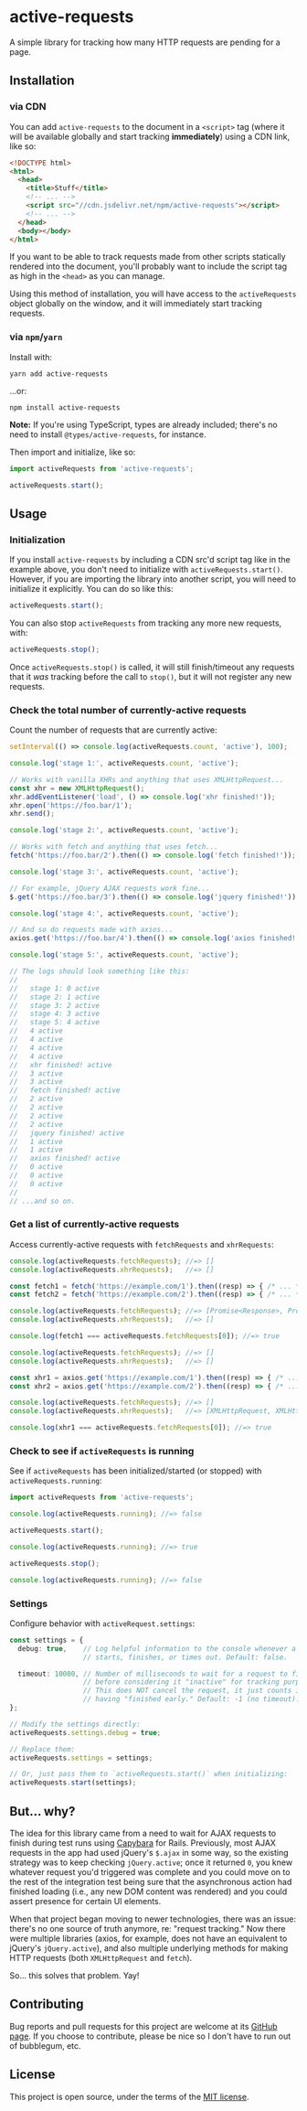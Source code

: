 # active-requests

A simple library for tracking how many HTTP requests are pending for a page.

## Installation

### via CDN

You can add `active-requests` to the document in a `<script>` tag (where it will be available globally and start tracking **immediately**) using a CDN link, like so:

```html
<!DOCTYPE html>
<html>
  <head>
    <title>Stuff</title>
    <!-- ... -->
    <script src="//cdn.jsdelivr.net/npm/active-requests"></script>
    <!-- ... -->
  </head>
  <body></body>
</html>
```

If you want to be able to track requests made from other scripts statically rendered into the document, you'll probably want to include the script tag as high in the `<head>` as you can manage.

Using this method of installation, you will have access to the `activeRequests` object globally on the window, and it will immediately start tracking requests.

### via `npm`/`yarn`

Install with:

```
yarn add active-requests
```

...or:

```
npm install active-requests
```

**Note:** If you're using TypeScript, types are already included; there's no need to install `@types/active-requests`, for instance.

Then import and initialize, like so:

```js
import activeRequests from 'active-requests';

activeRequests.start();
```

## Usage

### Initialization

If you install `active-requests` by including a CDN src'd script tag like in the example above, you don't need to initialize with `activeRequests.start()`. However, if you are importing the library into another script, you will need to initialize it explicitly. You can do so like this:

```ts
activeRequests.start();
```

You can also stop `activeRequests` from tracking any more new requests, with:

```ts
activeRequests.stop();
```

Once `activeRequests.stop()` is called, it will still finish/timeout any requests that it _was_ tracking before the call to `stop()`, but it will not register any new requests.

### Check the total number of currently-active requests

Count the number of requests that are currently active:

```ts
setInterval(() => console.log(activeRequests.count, 'active'), 100);

console.log('stage 1:', activeRequests.count, 'active');

// Works with vanilla XHRs and anything that uses XMLHttpRequest...
const xhr = new XMLHttpRequest();
xhr.addEventListener('load', () => console.log('xhr finished!'));
xhr.open('https://foo.bar/1');
xhr.send();

console.log('stage 2:', activeRequests.count, 'active');

// Works with fetch and anything that uses fetch...
fetch('https://foo.bar/2').then(() => console.log('fetch finished!'));

console.log('stage 3:', activeRequests.count, 'active');

// For example, jQuery AJAX requests work fine...
$.get('https://foo.bar/3').then(() => console.log('jquery finished!'))

console.log('stage 4:', activeRequests.count, 'active');

// And so do requests made with axios...
axios.get('https://foo.bar/4').then(() => console.log('axios finished!'))

console.log('stage 5:', activeRequests.count, 'active');

// The logs should look something like this:
//
//   stage 1: 0 active
//   stage 2: 1 active
//   stage 3: 2 active
//   stage 4: 3 active
//   stage 5: 4 active
//   4 active
//   4 active
//   4 active
//   4 active
//   xhr finished! active
//   3 active
//   3 active
//   fetch finished! active
//   2 active
//   2 active
//   2 active
//   2 active
//   jquery finished! active
//   1 active
//   1 active
//   axios finished! active
//   0 active
//   0 active
//   0 active
//
// ...and so on.
```

### Get a list of currently-active requests

Access currently-active requests with `fetchRequests` and `xhrRequests`:

```ts
console.log(activeRequests.fetchRequests); //=> []
console.log(activeRequests.xhrRequests);   //=> []

const fetch1 = fetch('https://example.com/1').then((resp) => { /* ... */ });
const fetch2 = fetch('https://example.com/2').then((resp) => { /* ... */ });

console.log(activeRequests.fetchRequests); //=> [Promise<Response>, Promise<Response>]
console.log(activeRequests.xhrRequests);   //=> []

console.log(fetch1 === activeRequests.fetchRequests[0]); //=> true
```

```ts
console.log(activeRequests.fetchRequests); //=> []
console.log(activeRequests.xhrRequests);   //=> []

const xhr1 = axios.get('https://example.com/1').then((resp) => { /* ... */ });
const xhr2 = axios.get('https://example.com/2').then((resp) => { /* ... */ });

console.log(activeRequests.fetchRequests); //=> []
console.log(activeRequests.xhrRequests);   //=> [XMLHttpRequest, XMLHttpRequest]

console.log(xhr1 === activeRequests.fetchRequests[0]); //=> true
```

### Check to see if `activeRequests` is running

See if `activeRequests` has been initialized/started (or stopped) with `activeRequests.running`:

```ts
import activeRequests from 'active-requests';

console.log(activeRequests.running); //=> false

activeRequests.start();

console.log(activeRequests.running); //=> true

activeRequests.stop();

console.log(activeRequests.running); //=> false
```

### Settings

Configure behavior with `activeRequest.settings`:

```ts
const settings = {
  debug: true,    // Log helpful information to the console whenever a request
                  // starts, finishes, or times out. Default: false.

  timeout: 10000, // Number of milliseconds to wait for a request to finish
                  // before considering it "inactive" for tracking purposes.
                  // This does NOT cancel the request, it just counts it as
                  // having "finished early." Default: -1 (no timeout).
};

// Modify the settings directly:
activeRequests.settings.debug = true;

// Replace them:
activeRequests.settings = settings;

// Or, just pass them to `activeRequests.start()` when initializing:
activeRequests.start(settings);
```

## But... why?

The idea for this library came from a need to wait for AJAX requests to finish during test runs using [Capybara](https://github.com/teamcapybara/capybara) for Rails. Previously, most AJAX requests in the app had used jQuery's `$.ajax` in some way, so the existing strategy was to keep checking `jQuery.active`; once it returned `0`, you knew whatever request you'd triggered was complete and you could move on to the rest of the integration test being sure that the asynchronous action had finished loading (i.e., any new DOM content was rendered) and you could assert presence for certain UI elements.

When that project began moving to newer technologies, there was an issue: there's no one source of truth anymore, re: "request tracking." Now there were multiple libraries (axios, for example, does not have an equivalent to jQuery's `jQuery.active`), and also multiple underlying methods for making HTTP requests (both `XMLHttpRequest` and `fetch`).

So... this solves that problem. Yay!

## Contributing

Bug reports and pull requests for this project are welcome at its [GitHub page](https://github.com/kjleitz/active-requests). If you choose to contribute, please be nice so I don't have to run out of bubblegum, etc.

## License

This project is open source, under the terms of the [MIT license](https://github.com/kjleitz/jivescript/blob/master/LICENSE).
